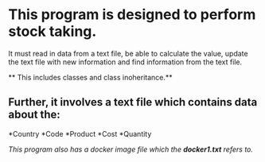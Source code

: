 # This program is designed to perform stock taking.

It must read in data from a text file, be able to calculate the value,
update the text file with new information and find information from  the text file.

** This includes classes and class inoheritance.**

## Further, it involves a text file which contains data about the:
*Country
*Code
*Product
*Cost
*Quantity

_This program also has a docker image file which the **docker1.txt** refers to._
